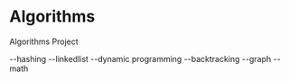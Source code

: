 # Algorithms
Algorithms Project

--hashing
--linkedlist
--dynamic programming
--backtracking
--graph
--math
